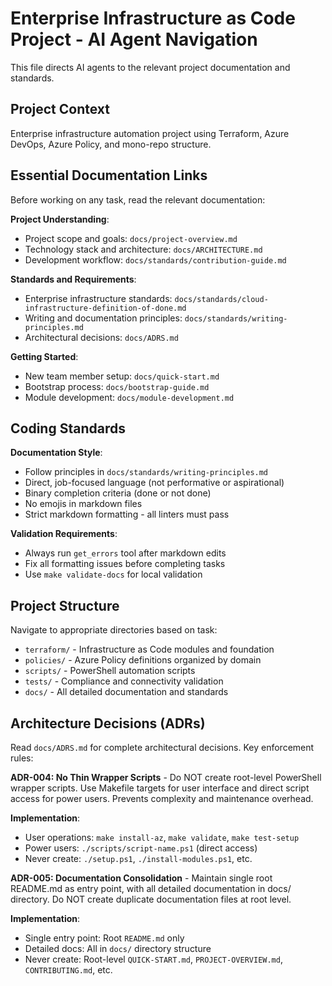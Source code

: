 <!-- Use this file to provide workspace-specific custom instructions to Copilot. For more details, visit https://code.visualstudio.com/docs/copilot/copilot-customization#_use-a-githubcopilotinstructionsmd-file -->

# Enterprise Infrastructure as Code Project - AI Agent Navigation

This file directs AI agents to the relevant project documentation and standards.

## Project Context

Enterprise infrastructure automation project using Terraform, Azure DevOps, Azure Policy, and mono-repo structure.

## Essential Documentation Links

Before working on any task, read the relevant documentation:

**Project Understanding**:
- Project scope and goals: `docs/project-overview.md`
- Technology stack and architecture: `docs/ARCHITECTURE.md`
- Development workflow: `docs/standards/contribution-guide.md`

**Standards and Requirements**:
- Enterprise infrastructure standards: `docs/standards/cloud-infrastructure-definition-of-done.md`
- Writing and documentation principles: `docs/standards/writing-principles.md`
- Architectural decisions: `docs/ADRS.md`

**Getting Started**:
- New team member setup: `docs/quick-start.md`
- Bootstrap process: `docs/bootstrap-guide.md`
- Module development: `docs/module-development.md`

## Coding Standards

**Documentation Style**:
- Follow principles in `docs/standards/writing-principles.md`
- Direct, job-focused language (not performative or aspirational)
- Binary completion criteria (done or not done)
- No emojis in markdown files
- Strict markdown formatting - all linters must pass

**Validation Requirements**:
- Always run `get_errors` tool after markdown edits
- Fix all formatting issues before completing tasks
- Use `make validate-docs` for local validation

## Project Structure

Navigate to appropriate directories based on task:
- `terraform/` - Infrastructure as Code modules and foundation
- `policies/` - Azure Policy definitions organized by domain
- `scripts/` - PowerShell automation scripts
- `tests/` - Compliance and connectivity validation
- `docs/` - All detailed documentation and standards

## Architecture Decisions (ADRs)

Read `docs/ADRS.md` for complete architectural decisions. Key enforcement rules:

**ADR-004: No Thin Wrapper Scripts** - Do NOT create root-level PowerShell wrapper scripts. Use Makefile targets for user interface and direct script access for power users. Prevents complexity and maintenance overhead.

**Implementation**: 
- User operations: `make install-az`, `make validate`, `make test-setup`
- Power users: `./scripts/script-name.ps1` (direct access)
- Never create: `./setup.ps1`, `./install-modules.ps1`, etc.

**ADR-005: Documentation Consolidation** - Maintain single root README.md as entry point, with all detailed documentation in docs/ directory. Do NOT create duplicate documentation files at root level.

**Implementation**:
- Single entry point: Root `README.md` only
- Detailed docs: All in `docs/` directory structure
- Never create: Root-level `QUICK-START.md`, `PROJECT-OVERVIEW.md`, `CONTRIBUTING.md`, etc.
